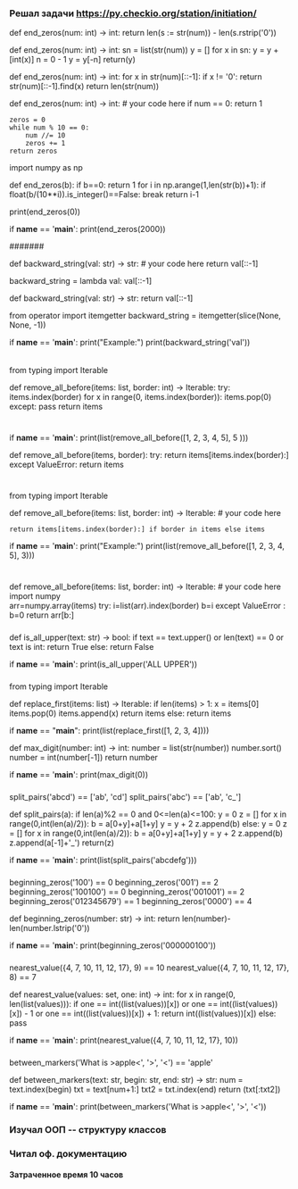 ### Решал задачи https://py.checkio.org/station/initiation/

def end_zeros(num: int) -> int:
    return len(s := str(num)) - len(s.rstrip('0'))

def end_zeros(num: int) -> int:
    sn = list(str(num))
    y = []
    for x in sn:
        y = y + [int(x)]
        n = 0 - 1
        y = y[-n]
        return(y)

def end_zeros(num: int) -> int:
    for x in str(num)[::-1]:
        if  x != '0':
            return str(num)[::-1].find(x)
    return len(str(num))


def end_zeros(num: int) -> int:
    # your code here
    if num == 0:
        return 1
    
    zeros = 0
    while num % 10 == 0:
        num //= 10
        zeros += 1
    return zeros


import numpy as np

def end_zeros(b):
    if b==0:
        return 1
    for i in np.arange(1,len(str(b))+1):
        if float(b/(10**i)).is_integer()==False:
            break
    return i-1

print(end_zeros(0))

    
if __name__ == '__main__':
    print(end_zeros(2000))

#######

def backward_string(val: str) -> str:
    # your code here
    return val[::-1]

backward_string = lambda val: val[::-1]

def backward_string(val: str) -> str:
    return val[::-1]

from operator import itemgetter
backward_string = itemgetter(slice(None, None, -1))


if __name__ == '__main__':
    print("Example:")
    print(backward_string('val'))

######

from typing import Iterable


def remove_all_before(items: list, border: int) -> Iterable:
    try:
        items.index(border)
        for x in range(0, items.index(border)):
            items.pop(0)
    except:
        pass
    return items
#

if __name__ == '__main__':
    print(list(remove_all_before([1, 2, 3, 4, 5], 5 )))

def remove_all_before(items, border):
    try:
        return items[items.index(border):]
    except ValueError:
        return items

#

from typing import Iterable


def remove_all_before(items: list, border: int) -> Iterable:
    # your code here
    
    return items[items.index(border):] if border in items else items


if __name__ == '__main__':
    print("Example:")
    print(list(remove_all_before([1, 2, 3, 4, 5], 3)))

#

def remove_all_before(items: list, border: int) -> Iterable:
    # your code here
    import numpy    
    arr=numpy.array(items)
    try:
        i=list(arr).index(border)
        b=i
    except ValueError :
        b=0
    return arr[b:]

###

def is_all_upper(text: str) -> bool:
    if text == text.upper() or len(text) == 0 or text is int:
        return True
    else:
        return False


if __name__ == '__main__':
    print(is_all_upper('ALL UPPER'))

###

from typing import Iterable


def replace_first(items: list) -> Iterable:
    if len(items) > 1:
        x = items[0]
        items.pop(0)
        items.append(x)
        return items
    else:
        return items


if __name__ == "__main__":
    print(list(replace_first([1, 2, 3, 4])))


def max_digit(number: int) -> int:
    number = list(str(number))
    number.sort()
    number = int(number[-1])
    return number


if __name__ == '__main__':
    print(max_digit(0))


###
split_pairs('abcd') == ['ab', 'cd']
split_pairs('abc') == ['ab', 'c_']

def split_pairs(a):
    if len(a)%2 == 0 and 0<=len(a)<=100:
        y = 0
        z = []
        for x in range(0,int(len(a)/2)):
            b = a[0+y]+a[1+y]
            y = y + 2
            z.append(b)
    else:
        y = 0
        z = []
        for x in range(0,int(len(a)/2)):
            b = a[0+y]+a[1+y]
            y = y + 2
            z.append(b)
        z.append(a[-1]+'_')
    return(z)

if __name__ == '__main__':
    print(list(split_pairs('abcdefg')))

###
beginning_zeros('100') == 0
beginning_zeros('001') == 2
beginning_zeros('100100') == 0
beginning_zeros('001001') == 2
beginning_zeros('012345679') == 1
beginning_zeros('0000') == 4

def beginning_zeros(number: str) -> int:
    return len(number)-len(number.lstrip('0'))
    

if __name__ == '__main__':
    print(beginning_zeros('000000100'))
	
###
nearest_value({4, 7, 10, 11, 12, 17}, 9) == 10
nearest_value({4, 7, 10, 11, 12, 17}, 8) == 7

def nearest_value(values: set, one: int) -> int:
    for x in range(0, len(list(values))):
        if one == int((list(values))[x]) or one == int((list(values))[x]) - 1 or one == int((list(values))[x]) + 1:
            return int((list(values))[x])
        else:
            pass

if __name__ == '__main__':
    print(nearest_value({4, 7, 10, 11, 12, 17}, 10))
###

between_markers('What is >apple<', '>', '<') == 'apple'


def between_markers(text: str, begin: str, end: str) -> str:
    num = text.index(begin)
    txt = text[num+1:]
    txt2 = txt.index(end)
    return (txt[:txt2])


if __name__ == '__main__':
    print(between_markers('What is >apple<', '>', '<'))
    
### Изучал ООП -- структуру классов

### Читал оф. документацию

#### Затраченное время 10 часов ####
